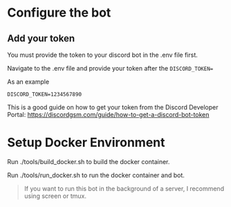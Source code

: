# Configure the bot

## Add your token

You must provide the token to your discord bot in the .env file first.

Navigate to the .env file and provide your token after the `DISCORD_TOKEN=`

As an example

`DISCORD_TOKEN=1234567890`

This is a good guide on how to get your token from the Discord Developer Portal:
https://discordgsm.com/guide/how-to-get-a-discord-bot-token

# Setup Docker Environment

Run ./tools/build_docker.sh to build the docker container.

Run ./tools/run_docker.sh to run the docker container and bot.

> If you want to run this bot in the background of a server, I recommend using screen or tmux.
